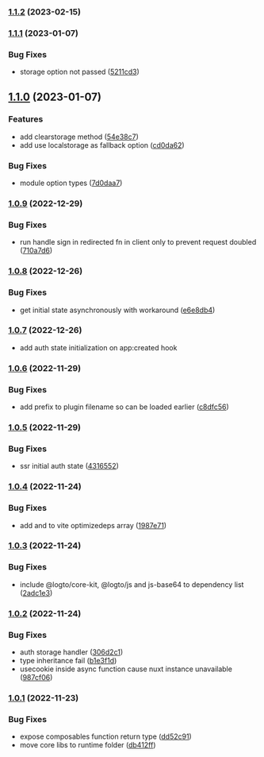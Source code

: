 

### [1.1.2](https://github.com/Hrdtr/nuxt-logto/compare/1.1.1...1.1.2) (2023-02-15)

### [1.1.1](https://github.com/Hrdtr/nuxt-logto/compare/1.1.0...1.1.1) (2023-01-07)


### Bug Fixes

* storage option not passed ([5211cd3](https://github.com/Hrdtr/nuxt-logto/commit/5211cd328daa5f5ceb8132914135c92dc4ce908f))

## [1.1.0](https://github.com/Hrdtr/nuxt-logto/compare/1.0.9...1.1.0) (2023-01-07)


### Features

* add clearstorage method ([54e38c7](https://github.com/Hrdtr/nuxt-logto/commit/54e38c75ff40b6a922088d2cf78c017fd3cc8380))
* add use localstorage as fallback option ([cd0da62](https://github.com/Hrdtr/nuxt-logto/commit/cd0da626b2289f930f06cc79d9acced32a9d834b))


### Bug Fixes

* module option types ([7d0daa7](https://github.com/Hrdtr/nuxt-logto/commit/7d0daa768a5003a5cf735bb956cc906f93cc47a8))

### [1.0.9](https://github.com/Hrdtr/nuxt-logto/compare/1.0.8...1.0.9) (2022-12-29)


### Bug Fixes

* run handle sign in redirected fn in client only to prevent request doubled ([710a7d6](https://github.com/Hrdtr/nuxt-logto/commit/710a7d6bdc2de1db2a38440d956f684c0652d9dd))

### [1.0.8](https://github.com/Hrdtr/nuxt-logto/compare/1.0.7...1.0.8) (2022-12-26)


### Bug Fixes

* get initial state asynchronously with workaround ([e6e8db4](https://github.com/Hrdtr/nuxt-logto/commit/e6e8db4e15dfea0fb5c88c1ca6eab8e38c7ebbef))

### [1.0.7](https://github.com/Hrdtr/nuxt-logto/compare/1.0.6...1.0.7) (2022-12-26)

*   add auth state initialization on app:created hook

### [1.0.6](https://github.com/Hrdtr/nuxt-logto/compare/1.0.5...1.0.6) (2022-11-29)

### Bug Fixes

*   add prefix to plugin filename so can be loaded earlier ([c8dfc56](https://github.com/Hrdtr/nuxt-logto/commit/c8dfc5656afa9982851f75229da6440070f153bb))

### [1.0.5](https://github.com/Hrdtr/nuxt-logto/compare/1.0.4...1.0.5) (2022-11-29)

### Bug Fixes

*   ssr initial auth state ([4316552](https://github.com/Hrdtr/nuxt-logto/commit/4316552c28848d501d011b297d1abac777aa8b53))

### [1.0.4](https://github.com/Hrdtr/nuxt-logto/compare/1.0.3...1.0.4) (2022-11-24)

### Bug Fixes

*   add and to vite optimizedeps array ([1987e71](https://github.com/Hrdtr/nuxt-logto/commit/1987e711320d6cbe5e4db167443a90ea4277d77f))

### [1.0.3](https://github.com/Hrdtr/nuxt-logto/compare/1.0.2...1.0.3) (2022-11-24)

### Bug Fixes

*   include @logto/core-kit, @logto/js and js-base64 to dependency list ([2adc1e3](https://github.com/Hrdtr/nuxt-logto/commit/2adc1e3f2a9ef64a976cde9d71898d785689fdf8))

### [1.0.2](https://github.com/Hrdtr/nuxt-logto/compare/1.0.1...1.0.2) (2022-11-24)

### Bug Fixes

*   auth storage handler ([306d2c1](https://github.com/Hrdtr/nuxt-logto/commit/306d2c18d38eed25b5a574a078838dd05bac44ac))
*   type inheritance fail ([b1e3f1d](https://github.com/Hrdtr/nuxt-logto/commit/b1e3f1df195516586d4763750aaed659cbecf411))
*   usecookie inside async function cause nuxt instance unavailable ([987cf06](https://github.com/Hrdtr/nuxt-logto/commit/987cf06fb500e66744cfabd17428aa2759f48b6a))

### [1.0.1](https://github.com/Hrdtr/nuxt-logto/compare/1.0.0...1.0.1) (2022-11-23)

### Bug Fixes

*   expose composables function return type ([dd52c91](https://github.com/Hrdtr/nuxt-logto/commit/dd52c9159cad248acda4691866fb5c2807cad701))
*   move core libs to runtime folder ([db412ff](https://github.com/Hrdtr/nuxt-logto/commit/db412ff7a2e6bd3cd101b8c32f05f91aaa971fe3))